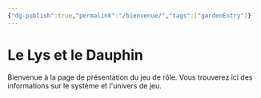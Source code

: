```yaml
---
{"dg-publish":true,"permalink":"/bienvenue/","tags":["gardenEntry"]}
---
```



# Le Lys et le Dauphin

Bienvenue à la page de présentation du jeu de rôle. Vous trouverez ici des informations sur le système et l'univers de jeu. 

